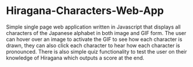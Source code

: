 # Hiragana-Characters-Web-App
Simple single page web application written in Javascript that displays all characters of the Japanese alphabet in both image and GIF form. The user can hover over an image to activate the GIF to see how each character is drawn, they can also click each character to hear how each character is pronounced. There is also simple quiz functionality to test the user on their knowledge of Hiragana which outputs a score at the end.

